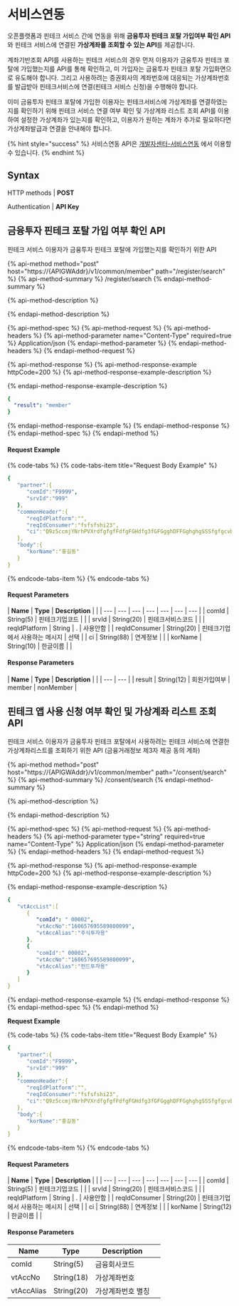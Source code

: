 # 서비스연동

오픈플랫폼과 핀테크 서비스 간에 연동을 위해 **금융투자 핀테크 포탈 가입여부 확인 API**와 핀테크 서비스에 연결된 **가상계좌를 조회할 수 있는 API**를 제공합니다. 

계좌기반조회 API를 사용하는 핀테크 서비스의 경우 먼저 이용자가 금융투자 핀테크 포탈에 가입했는지를 API를 통해 확인하고, 미 가입자는 금융투자 핀테크 포탈 가입화면으로 유도해야 합니다. 그리고 사용하려는 증권회사의 계좌번호에 대응되는 가상계좌번호를 발급받아 핀테크서비스에 연결\(핀테크 서비스 신청\)을 수행해야 합니다. 

이미 금융투자 핀테크 포탈에 가입한 이용자는 핀테크서비스에 가상계좌를 연결하였는지를 확인하기 위해 핀테크 서비스 연결 여부 확인 및 가상계좌 리스트 조회 API를 이용하여 설정한 가상계좌가 있는지를 확인하고, 이용자가 원하는 계좌가 추가로 필요하다면 가상계좌발급과 연결을 안내해야 합니다. 

{% hint style="success" %}
서비스연동 API은 [개발자센터-서비스연동](https://developers.koscom.co.kr/documentation/common/member) 에서 이용할 수 있습니다.
{% endhint %}



## Syntax

HTTP methods    \|   **POST**

Authentication     \|   **API Key**



## 금융투자 핀테크 포탈 가입 여부 확인 API

핀테크 서비스 이용자가 금융투자 핀테크 포탈에 가입했는지를 확인하기 위한 API

{% api-method method="post" host="https://{APIGWAddr}/v1/common/member" path="/register/search" %}
{% api-method-summary %}
/register/search
{% endapi-method-summary %}

{% api-method-description %}

{% endapi-method-description %}

{% api-method-spec %}
{% api-method-request %}
{% api-method-headers %}
{% api-method-parameter name="Content-Type" required=true %}
Application/json
{% endapi-method-parameter %}
{% endapi-method-headers %}
{% endapi-method-request %}

{% api-method-response %}
{% api-method-response-example httpCode=200 %}
{% api-method-response-example-description %}

{% endapi-method-response-example-description %}

```yaml
{
  "result": "member"
}
```
{% endapi-method-response-example %}
{% endapi-method-response %}
{% endapi-method-spec %}
{% endapi-method %}

#### Request Example

{% code-tabs %}
{% code-tabs-item title="Request Body Example" %}
```yaml
{  
   "partner":{  
      "comId":"F9999",
      "srvId":"999"
   },
   "commonHeader":{  
      "reqIdPlatform":"",
      "reqIdConsumer":"fsfsfshi23",
      "ci":"Q9z5ccmjYNrhPVXrdfgfgfFdfgFGHdfg3fGFGgghDFFGghghgSSSfgfgcvbdfgert45rgfgdfgfhpf5vmzjaA=="
   },
   "body":{  
      "korName":"홍길동"
   }
}
```
{% endcode-tabs-item %}
{% endcode-tabs %}

#### Request Parameters

| **Name** | **Type** | **Description** |  |
| --- | --- | --- | --- | --- | --- | --- |
| comId | String\(5\) | 핀테크기업코드 |  |
| srvId | String\(20\) | 핀테크서비스코드 |  |
| reqIdPlatform | String | . | 사용안함 |
| reqIdConsumer | String\(20\) | 핀테크기업에서 사용하는 메시지 | 선택 |
| ci | String\(88\) | 연계정보 |  |
| korName | String\(10\) | 한글이름 |  |

#### Response Parameters

| **Name** | **Type** | **Description** |  |
| --- | --- |
| result | String\(12\) | 회원가입여부 | member \| nonMember |





## 핀테크 앱 사용 신청 여부 확인 및 가상계좌 리스트 조회 API

핀테크 서비스 이용자가 금융투자 핀테크 포탈에서 사용하려는 핀테크 서비스에 연결한 가상계좌리스트를 조회하기 위한 API \(금융거래정보 제3자 제공 동의 계좌\)

{% api-method method="post" host="https://{APIGWAddr}/v1/common/member" path="/consent/search" %}
{% api-method-summary %}
/consent/search
{% endapi-method-summary %}

{% api-method-description %}

{% endapi-method-description %}

{% api-method-spec %}
{% api-method-request %}
{% api-method-headers %}
{% api-method-parameter type="string" required=true name="Content-Type" %}
Application/json
{% endapi-method-parameter %}
{% endapi-method-headers %}
{% endapi-method-request %}

{% api-method-response %}
{% api-method-response-example httpCode=200 %}
{% api-method-response-example-description %}

{% endapi-method-response-example-description %}

```yaml
{  
   "vtAccList":[  
      {  
         "comId": " 00002",
         "vtAccNo":"160657695589800099",
         "vtAccAlias":"주식투자용"
      },
      {  
         "comId":" 00002",
         "vtAccNo":"160657695589800099",
         "vtAccAlias":"펀드투자용"
      }
   ]
}
```
{% endapi-method-response-example %}
{% endapi-method-response %}
{% endapi-method-spec %}
{% endapi-method %}

 **Request Example**

{% code-tabs %}
{% code-tabs-item title="Request Body Example" %}
```yaml
{  
   "partner":{  
      "comId":"F9999",
      "srvId":"999"
   },
   "commonHeader":{  
      "reqIdPlatform":"",
      "reqIdConsumer":"fsfsfshi23",
      "ci":"Q9z5ccmjYNrhPVXrdfgfgfFdfgFGHdfg3fGFGgghDFFGghghgSSSfgfgcvbdfgert45rgfgdfgfhpf5vmzjaA=="
   },
   "body":{  
      "korName":"홍길동"
   }
}
```
{% endcode-tabs-item %}
{% endcode-tabs %}

#### Request Parameters

| **Name** | **Type** | **Description** |  |
| --- | --- | --- | --- | --- | --- | --- |
| comId | String\(5\) | 핀테크기업코드 |  |
| srvId | String\(20\) | 핀테크서비스코드 |  |
| reqIdPlatform | String | . | 사용안함 |
| reqIdConsumer | String\(20\) | 핀테크기업에서 사용하는 메시지 | 선택 |
| ci | String\(88\) | 연계정보 |  |
| korName | String\(12\) | 한글이름 |  |

#### Response Parameters

| **Name** | **Type** | **Description** |  |
| --- | --- | --- | --- |
| comId | String\(5\) | 금융회사코드 |  |
| vtAccNo | String\(18\) | 가상계좌번호 |  |
| vtAccAlias | String\(20\) | 가상계좌번호 별칭 |  |



